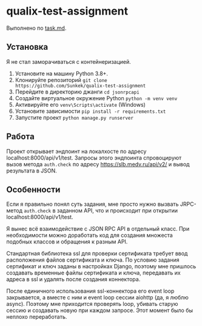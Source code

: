 # qualix-test-assignment

Выполнено по [task.md](task.md).

## Установка

Я не стал заморачиваться с контейнеризацией. 

1. Установите на машину Python 3.8+.
2. Клонируйте репозиторий `git clone https://github.com/Sunkek/qualix-test-assignment`
3. Перейдите в директорию джанги `cd jsonrpcapi`
4. Создайте виртуальное окружение Python `python -m venv venv`
5. Активируйте его `venv\Scripts\activate` (Windows)
6. Установите зависимости `pip install -r requirements.txt`
7. Запустите проект `python manage.py runserver`

## Работа

Проект открывает эндпоинт на локалхосте по адресу localhost:8000/api/v1/test. 
Запросы этого эндпоинта спровоцируют вызов метода `auth.check` по адресу https://slb.medv.ru/api/v2/ и вывод результата в JSON.

## Особенности

Если я правильно понял суть задания, мне просто нужно вызвать JRPC-метод `auth.check` в заданном API, что и происходит при открытии localhost:8000/api/v1/test.

Я вынес всё взаимодействие с JSON RPC API в отдельный класс. При необходимости можно доработать код для создания множеста подобных классов и обращения к разным API.

Стандартная библиотека ssl для проверки сертификата требует ввод расположения файлов сертификата и ключа. 
По условию задания сертификат и ключ заданы в настройках Django, поэтому мне пришлось создавать временные файлы сертификата и ключа, 
передавать их адреса в ssl и удалять после создания коннектора.

После единичного использования ssl-коннектора его event loop закрывается, а вместе с ним и event loop сессии aiohttp (да, я люблю async). 
Поэтому мне приходится проверять loop, убивать старую сессию и создавать новую при каждом запросе. Этот момент было бы неплохо переработать.
